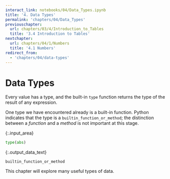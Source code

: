 ```yaml
---
interact_link: notebooks/04/Data_Types.ipynb
title: '4. Data Types'
permalink: 'chapters/04/Data_Types'
previouschapter:
  url: chapters/03/4/Introduction_to_Tables
  title: '3.4 Introduction to Tables'
nextchapter:
  url: chapters/04/1/Numbers
  title: '4.1 Numbers'
redirect_from:
  - 'chapters/04/data-types'
---
```


# Data Types

Every value has a type, and the built-in `type` function returns the type of the result of any expression.

One type we have encountered already is a built-in function. Python indicates that the type is a `builtin_function_or_method`; the distinction between a *function* and a *method* is not important at this stage.


{:.input_area}
```python
type(abs)
```




{:.output_data_text}
```
builtin_function_or_method
```



This chapter will explore many useful types of data.
